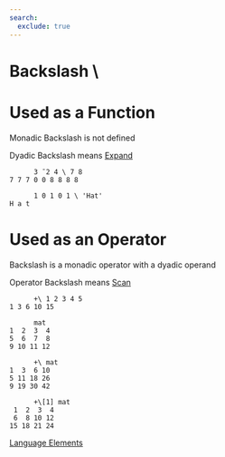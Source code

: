 ```yaml
---
search:
  exclude: true
---
```

<h1 class="heading"><span class="name">Backslash</span> <span class="command">\</span></h1>

# Used as a Function

Monadic Backslash is not defined

Dyadic Backslash means
[Expand](../primitive-functions/expand.md)
```apl
      3 ¯2 4 \ 7 8
7 7 7 0 0 8 8 8 8

      1 0 1 0 1 \ 'Hat'
H a t
```

# Used as an Operator

Backslash is a monadic operator with a dyadic operand

Operator Backslash means
[Scan](../primitive-operators/scan.md)
```apl
      +\ 1 2 3 4 5
1 3 6 10 15

      mat
1  2  3  4
5  6  7  8
9 10 11 12
      
      +\ mat
1  3  6 10
5 11 18 26
9 19 30 42

      +\[1] mat
 1  2  3  4
 6  8 10 12
15 18 21 24
```
[Language Elements](./language-elements.md)


